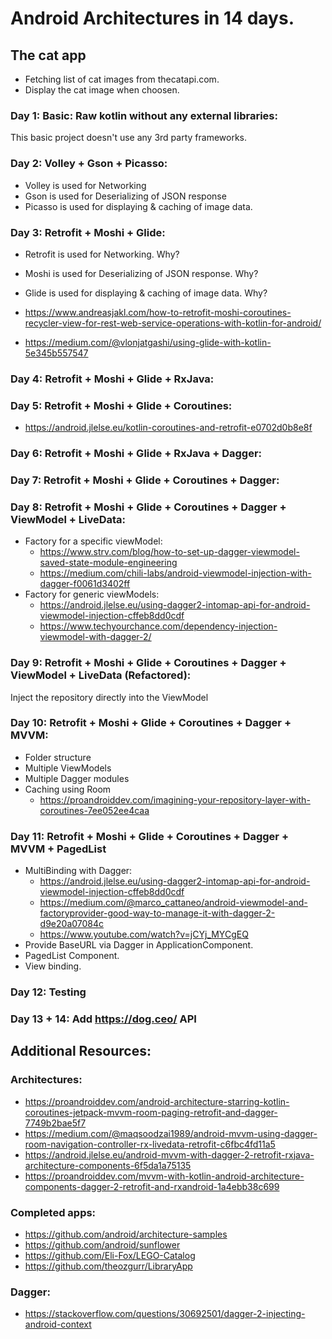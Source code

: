 # Android Architectures in 14 days.

## The cat app

- Fetching list of cat images from thecatapi.com.
- Display the cat image when choosen.

### Day 1: Basic: Raw kotlin without any external libraries:

This basic project doesn't use any 3rd party frameworks.

### Day 2: Volley + Gson + Picasso:

- Volley is used for Networking
- Gson is used for Deserializing of JSON response
- Picasso is used for displaying & caching of image data.

### Day 3: Retrofit + Moshi + Glide:

- Retrofit is used for Networking. Why? 
- Moshi is used for Deserializing of JSON response. Why?
- Glide is used for displaying & caching of image data. Why?

- https://www.andreasjakl.com/how-to-retrofit-moshi-coroutines-recycler-view-for-rest-web-service-operations-with-kotlin-for-android/
- https://medium.com/@vlonjatgashi/using-glide-with-kotlin-5e345b557547

### Day 4: Retrofit + Moshi + Glide + RxJava:

### Day 5: Retrofit + Moshi + Glide + Coroutines:

- https://android.jlelse.eu/kotlin-coroutines-and-retrofit-e0702d0b8e8f

### Day 6: Retrofit + Moshi + Glide + RxJava + Dagger:

### Day 7: Retrofit + Moshi + Glide + Coroutines + Dagger:

### Day 8: Retrofit + Moshi + Glide + Coroutines + Dagger + ViewModel + LiveData:

- Factory for a specific viewModel: 
    - https://www.strv.com/blog/how-to-set-up-dagger-viewmodel-saved-state-module-engineering
    - https://medium.com/chili-labs/android-viewmodel-injection-with-dagger-f0061d3402ff 
- Factory for generic viewModels: 
    - https://android.jlelse.eu/using-dagger2-intomap-api-for-android-viewmodel-injection-cffeb8dd0cdf
    - https://www.techyourchance.com/dependency-injection-viewmodel-with-dagger-2/

### Day 9: Retrofit + Moshi + Glide + Coroutines + Dagger + ViewModel + LiveData (Refactored):

Inject the repository directly into the ViewModel


### Day 10: Retrofit + Moshi + Glide + Coroutines + Dagger + MVVM:

- Folder structure
- Multiple ViewModels
- Multiple Dagger modules
- Caching using Room
    - https://proandroiddev.com/imagining-your-repository-layer-with-coroutines-7ee052ee4caa

### Day 11: Retrofit + Moshi + Glide + Coroutines + Dagger + MVVM + PagedList

- MultiBinding with Dagger: 
    - https://android.jlelse.eu/using-dagger2-intomap-api-for-android-viewmodel-injection-cffeb8dd0cdf
    - https://medium.com/@marco_cattaneo/android-viewmodel-and-factoryprovider-good-way-to-manage-it-with-dagger-2-d9e20a07084c
    - https://www.youtube.com/watch?v=jCYj_MYCgEQ
- Provide BaseURL via Dagger in ApplicationComponent.
- PagedList Component.
- View binding.

### Day 12: Testing

### Day 13 + 14: Add https://dog.ceo/ API

## Additional Resources:

### Architectures:

- https://proandroiddev.com/android-architecture-starring-kotlin-coroutines-jetpack-mvvm-room-paging-retrofit-and-dagger-7749b2bae5f7
- https://medium.com/@maqsoodzai1989/android-mvvm-using-dagger-room-navigation-controller-rx-livedata-retrofit-c6fbc4fd11a5
- https://android.jlelse.eu/android-mvvm-with-dagger-2-retrofit-rxjava-architecture-components-6f5da1a75135
- https://proandroiddev.com/mvvm-with-kotlin-android-architecture-components-dagger-2-retrofit-and-rxandroid-1a4ebb38c699

### Completed apps:

- https://github.com/android/architecture-samples
- https://github.com/android/sunflower
- https://github.com/Eli-Fox/LEGO-Catalog
- https://github.com/theozgurr/LibraryApp

### Dagger:

- https://stackoverflow.com/questions/30692501/dagger-2-injecting-android-context
